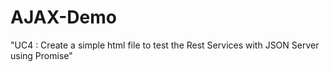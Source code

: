 # AJAX-Demo

 "UC4 : Create a simple html file to test the Rest Services with JSON Server using Promise"
